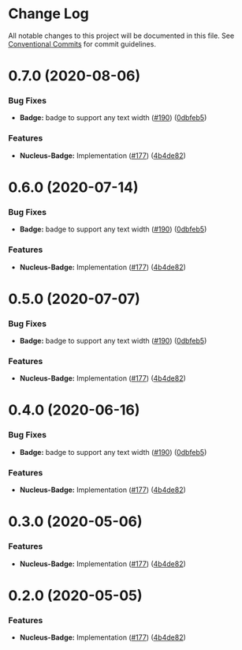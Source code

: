 # Change Log

All notable changes to this project will be documented in this file.
See [Conventional Commits](https://conventionalcommits.org) for commit guidelines.

# 0.7.0 (2020-08-06)


### Bug Fixes

* **Badge:** badge to support any text width ([#190](https://github.com/freshdesk/nucleus/issues/190)) ([0dbfeb5](https://github.com/freshdesk/nucleus/commit/0dbfeb5abb34fbf875bc9f6001d2bde558b3934a))


### Features

* **Nucleus-Badge:** Implementation  ([#177](https://github.com/freshdesk/nucleus/issues/177)) ([4b4de82](https://github.com/freshdesk/nucleus/commit/4b4de828b6e68a63194ff98e4ad08221ae1df535))





# 0.6.0 (2020-07-14)


### Bug Fixes

* **Badge:** badge to support any text width ([#190](https://github.com/freshdesk/nucleus/issues/190)) ([0dbfeb5](https://github.com/freshdesk/nucleus/commit/0dbfeb5abb34fbf875bc9f6001d2bde558b3934a))


### Features

* **Nucleus-Badge:** Implementation  ([#177](https://github.com/freshdesk/nucleus/issues/177)) ([4b4de82](https://github.com/freshdesk/nucleus/commit/4b4de828b6e68a63194ff98e4ad08221ae1df535))





# 0.5.0 (2020-07-07)


### Bug Fixes

* **Badge:** badge to support any text width ([#190](https://github.com/freshdesk/nucleus/issues/190)) ([0dbfeb5](https://github.com/freshdesk/nucleus/commit/0dbfeb5abb34fbf875bc9f6001d2bde558b3934a))


### Features

* **Nucleus-Badge:** Implementation  ([#177](https://github.com/freshdesk/nucleus/issues/177)) ([4b4de82](https://github.com/freshdesk/nucleus/commit/4b4de828b6e68a63194ff98e4ad08221ae1df535))





# 0.4.0 (2020-06-16)


### Bug Fixes

* **Badge:** badge to support any text width ([#190](https://github.com/freshdesk/nucleus/issues/190)) ([0dbfeb5](https://github.com/freshdesk/nucleus/commit/0dbfeb5abb34fbf875bc9f6001d2bde558b3934a))


### Features

* **Nucleus-Badge:** Implementation  ([#177](https://github.com/freshdesk/nucleus/issues/177)) ([4b4de82](https://github.com/freshdesk/nucleus/commit/4b4de828b6e68a63194ff98e4ad08221ae1df535))





# 0.3.0 (2020-05-06)


### Features

* **Nucleus-Badge:** Implementation  ([#177](https://github.com/freshdesk/nucleus/issues/177)) ([4b4de82](https://github.com/freshdesk/nucleus/commit/4b4de828b6e68a63194ff98e4ad08221ae1df535))





# 0.2.0 (2020-05-05)


### Features

* **Nucleus-Badge:** Implementation  ([#177](https://github.com/freshdesk/nucleus/issues/177)) ([4b4de82](https://github.com/freshdesk/nucleus/commit/4b4de828b6e68a63194ff98e4ad08221ae1df535))
